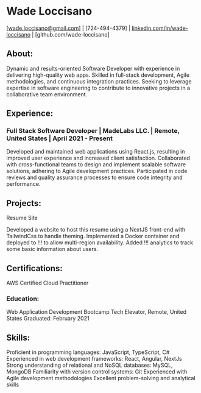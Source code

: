 # Wade Loccisano
[wade.loccisano@gmail.com] | [724-494-4379] | [linkedin.com/in/wade-loccisano](https://linkedin.com/in/wade-loccisano) | [github.com/wade-loccisano] 

## About:
Dynamic and results-oriented Software Developer with experience in delivering high-quality web apps. Skilled in full-stack development, Agile methodologies, and continuous integration practices. Seeking to leverage expertise in software engineering to contribute to innovative projects in a collaborative team environment.

## Experience:
### Full Stack Software Developer | MadeLabs LLC. | Remote, United States | April 2021 - Present

Developed and maintained web applications using React.js, resulting in improved user experience and increased client satisfaction.
Collaborated with cross-functional teams to design and implement scalable software solutions, adhering to Agile development practices.
Participated in code reviews and quality assurance processes to ensure code integrity and performance.

## Projects:
Resume Site

Developed a website to host this resume using a NextJS front-end with TailwindCss to handle theming.
Implemented a Docker container and deployed to !!! to allow multi-region availability.
Added !!! analytics to track some basic information about users.

## Certifications:
AWS Certified Cloud Practitioner

### Education:
Web Application Development Bootcamp
Tech Elevator, Remote, United States
Graduated: February 2021

## Skills:
Proficient in programming languages: JavaScript, TypeScript, C#
Experienced in web development frameworks: React, Angular, NextJs
Strong understanding of relational and NoSQL databases: MySQL, MongoDB
Familiarity with version control systems: Git
Experienced with Agile development methodologies
Excellent problem-solving and analytical skills

<!-- ### References:
Available upon request. -->
